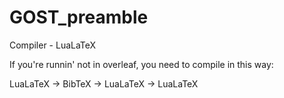 # GOST_preamble

Compiler - LuaLaTeX

If you're runnin' not in overleaf, you need to compile in this way:

LuaLaTeX -> BibTeX -> LuaLaTeX -> LuaLaTeX

